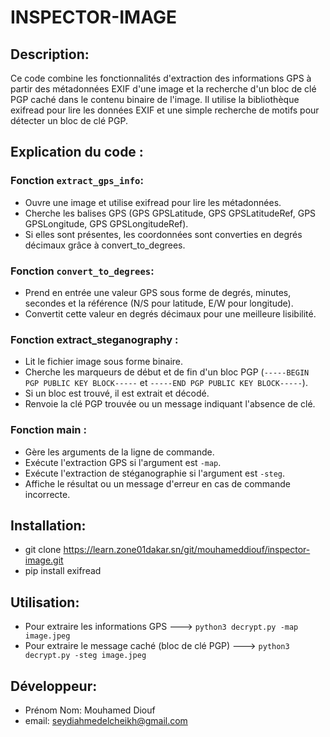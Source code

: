 # INSPECTOR-IMAGE

## Description:
Ce code combine les fonctionnalités d'extraction des informations GPS à partir des métadonnées EXIF d'une image et la recherche d'un bloc de clé PGP caché dans le contenu binaire de l'image. Il utilise la bibliothèque exifread pour lire les données EXIF et une simple recherche de motifs pour détecter un bloc de clé PGP.

## Explication du code :
### Fonction ```extract_gps_info```:
- Ouvre une image et utilise exifread pour lire les métadonnées.
- Cherche les balises GPS (GPS GPSLatitude, GPS GPSLatitudeRef, GPS GPSLongitude, GPS GPSLongitudeRef).
- Si elles sont présentes, les coordonnées sont converties en degrés décimaux grâce à convert_to_degrees.
### Fonction ```convert_to_degrees```:
- Prend en entrée une valeur GPS sous forme de degrés, minutes, secondes et la référence (N/S pour latitude, E/W pour longitude).
- Convertit cette valeur en degrés décimaux pour une meilleure lisibilité.
### Fonction extract_steganography :
- Lit le fichier image sous forme binaire.
- Cherche les marqueurs de début et de fin d'un bloc PGP (```-----BEGIN PGP PUBLIC KEY BLOCK-----``` et ```-----END PGP PUBLIC KEY BLOCK-----```).
- Si un bloc est trouvé, il est extrait et décodé.
- Renvoie la clé PGP trouvée ou un message indiquant l'absence de clé.
### Fonction main :
- Gère les arguments de la ligne de commande.
- Exécute l'extraction GPS si l'argument est ```-map```.
- Exécute l'extraction de stéganographie si l'argument est ```-steg```.
- Affiche le résultat ou un message d'erreur en cas de commande incorrecte.

## Installation:
- git clone https://learn.zone01dakar.sn/git/mouhameddiouf/inspector-image.git
- pip install exifread

## Utilisation:

- Pour extraire les informations GPS ---> ```python3 decrypt.py -map image.jpeg```
- Pour extraire le message caché (bloc de clé PGP) ---> ```python3 decrypt.py -steg image.jpeg```

## Développeur:
- Prénom Nom: Mouhamed Diouf
- email: seydiahmedelcheikh@gmail.com